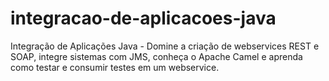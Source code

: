 # integracao-de-aplicacoes-java
Integração de Aplicações Java - Domine a criação de webservices REST e SOAP, integre sistemas com JMS, conheça o Apache Camel e aprenda como testar e consumir testes em um webservice.
